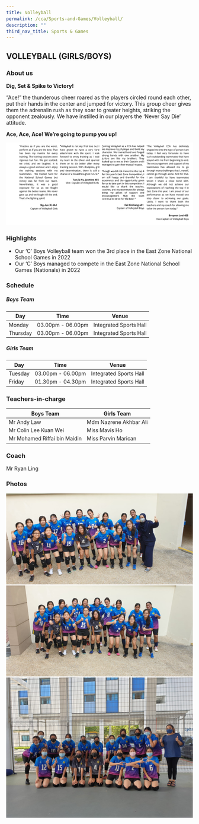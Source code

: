 ```yaml
---
title: Volleyball
permalink: /cca/Sports-and-Games/Volleyball/
description: ""
third_nav_title: Sports & Games
---
```

## VOLLEYBALL (GIRLS/BOYS)

### About us

**Dig, Set & Spike to Victory!** 

“Ace!” the thunderous cheer roared as the players circled round each other, put their hands in the center and jumped for victory. This group cheer gives them the adrenalin rush as they soar to greater heights, striking the opponent zealously. We have instilled in our players the ‘Never Say Die’ attitude. 

**Ace, Ace, Ace! We’re going to pump you up!**

![](/images/volleyball.png)

### Highlights

*   Our ‘C’ Boys Volleyball team won the 3rd place in the East Zone National School Games in 2022
*   Our ‘C’ Boys managed to compete in the East Zone National School Games (Nationals) in 2022

### Schedule

##### **Boys Team**

| Day | Time | Venue |
| -------- | -------- | -------- |
| Monday | 03.00pm - 06.00pm | Integrated Sports Hall |
| Thursday | 03.00pm - 06.00pm | Integrated Sports Hall |

##### **Girls Team**

| Day | Time | Venue |
| -------- | -------- | -------- |
| Tuesday | 03.00pm - 06.00pm | Integrated Sports Hall |
| Friday | 01.30pm - 04.30pm | Integrated Sports Hall |

### Teachers-in-charge



| Boys Team | Girls Team| 
| -------- | -------- | 
| Mr Andy Law | Mdm Nazrene Akhbar Ali | 
| Mr Colin Lee Kuan Wei  | Miss Mavis Ho | 
| Mr Mohamed Riffai bin Maidin  | Miss Parvin Marican | 

### Coach

Mr Ryan Ling 

### Photos

![](/images/Vball%20grp%20photo%201.jpeg)
![](/images/Vball%20grp%20photo%202.jpeg)
![](/images/Vball%20grp%20photo%203.jpeg)